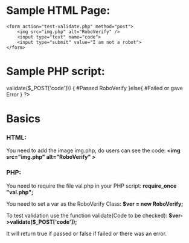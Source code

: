 # Sample HTML Page:
	<form action="test-validate.php" method="post">
		<img src="img.php" alt="RoboVerify" />
		<input type="text" name="code">
		<input type="submit" value="I am not a robot">
	</form>


# Sample PHP script:
<?php

require_once "val.php";

$ver = new RoboVerify;

if ($ver->validate($_POST['code'])) {
	#Passed RoboVerify
}else{
	#Failed or gave Error
}

?>

# Basics
<h3>HTML:</h3>
<p> You need to add the image img.php, do users can see the code: <b>&lt;img src="img.php" alt="RoboVerify" &gt;</b></p>

<h3> PHP:</h3>
<p> You need to require the file val.php in your PHP script: <b>require_once "val.php";</b></p>
<p>You need to set a var as the RoboVerify Class: <b>$ver = new RoboVerify;</b></p>
<p> To test validation use the function validate(Code to be checked): <b>$ver->validate($_POST['code']);</b></p>
<p>It will return true if passed or false if failed or there was an error.</b></p>
